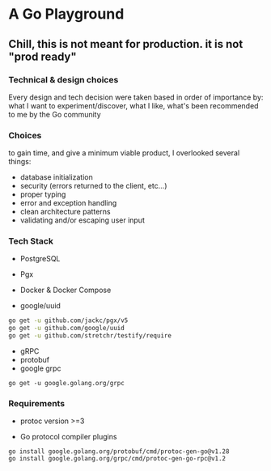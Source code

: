 # A Go Playground
## Chill, this is not meant for production. it is not "prod ready"


### Technical & design choices

Every design and tech decision were taken based in order of importance by: what I want to experiment/discover, what I like, what's been recommended to me by the Go community

### Choices

to gain time, and give a minimum viable product, I overlooked several things:

- database initialization
- security (errors returned to the client, etc...)
- proper typing 
- error and exception handling
- clean architecture patterns
- validating and/or escaping user input

### Tech Stack

- PostgreSQL

- Pgx

- Docker & Docker Compose

- google/uuid

```sh
go get -u github.com/jackc/pgx/v5
go get -u github.com/google/uuid
go get -u github.com/stretchr/testify/require
```

- gRPC
- protobuf
- google grpc

```shell
go get -u google.golang.org/grpc
```

### Requirements

- protoc version >=3

- Go protocol compiler plugins

```shell
go install google.golang.org/protobuf/cmd/protoc-gen-go@v1.28
go install google.golang.org/grpc/cmd/protoc-gen-go-rpc@v1.2
```
